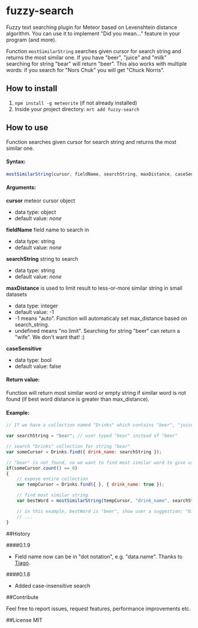 # fuzzy-search

Fuzzy text searching plugin for Meteor based on Levenshtein distance algorithm. You can use it to implement "Did you mean..." feature in your program (and more).

Function `mostSimilarString` searches given cursor for search string and returns the most similar one.
If you have "beer", "juice" and "milk" searching for string "bear" will return "beer".
This also works with multiple words: if you search for "Nors Chuk" you will get "Chuck Norris".

## How to install 
1. `npm install -g meteorite` (if not already installed)
2. Inside your project directory: `mrt add fuzzy-search`

## How to use

Function searches given cursor for search string and returns the most similar one.

#### Syntax:

```javascript
mostSimilarString(cursor, fieldName, searchString, maxDistance, caseSensitive)
```


#### Arguments:

**cursor** meteor cursor object

* data type: object
* default value: *none*

**fieldName** field name to search in

* data type: string
* default value: *none*

**searchString** string to search

* data type: string
* default value: *none*

**maxDistance** is used to limit result to less-or-more similar string in small datasets

* data type: integer
* default value: -1
* -1 means "auto". Function will automaticaly set max_distance based on search_string.
* undefined means "no limit". Searching for string "beer" can return a "wife". We don't want that! :)

**caseSensitive**

* data type: bool
* default value: false

#### Return value:

Function will return most similar word or empty string if similar word is not found (if best word distance is greater than max_distance).

#### Example:

```javascript
// If we have a collection named "Drinks" which contains "beer", "juice" and "milk"

var searchString = "bear"; // user typed "bear" instead of "beer"

// search "Drinks" collection for string "bear"
var someCursor = Drinks.find({ drink_name: searchString });

// "bear" is not found, so we want to find most similar word to give user suggestion (Did you mean...)
if(someCursor.count() == 0)
{
	// expose entire collection
	var tempCursor = Drinks.find({ }, { drink_name: true });

	// find most similar string
    var bestWord = mostSimilarString(tempCursor, "drink_name", searchString, -1, false);

    // in this example, bestWord is "beer", show user a suggestion: "Did you mean beer?"
    // ...
}
```

##History

####0.1.9
* Field name now can be in "dot notation", e.g. "data.name". Thanks to <a href="https://github.com/H3llT0uCh" target="_blank">Tiago</a>.

####0.1.8
* Added case-insensitive search

##Contribute

Feel free to report issues, request features, performance improvements etc.

##License
MIT
